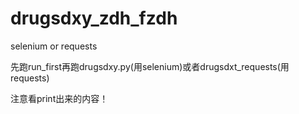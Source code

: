 # drugsdxy_zdh_fzdh
 selenium or requests



先跑run_first再跑drugsdxy.py(用selenium)或者drugsdxt_requests(用requests)

注意看print出来的内容！